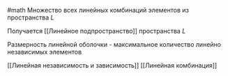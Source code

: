 #math 
Множество всех линейных комбинаций элементов из пространства $L$

Получается [[Линейное подпространство]] пространства $L$

Размерность линейной оболочки - максимальное количество линейно независимых элементов

[[Линейная независимость и зависимость]]
[[Линейная комбинация]]